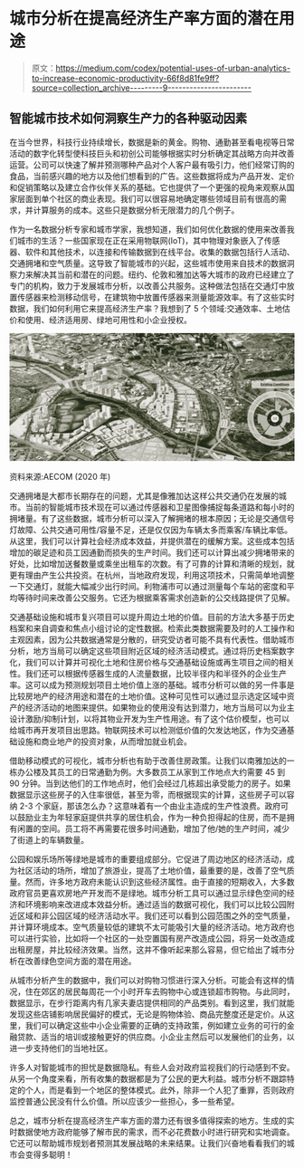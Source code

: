 # 城市分析在提高经济生产率方面的潜在用途

> 原文：<https://medium.com/codex/potential-uses-of-urban-analytics-to-increase-economic-productivity-66f8d81fe9ff?source=collection_archive---------9----------------------->

## 智能城市技术如何洞察生产力的各种驱动因素

在当今世界，科技行业持续增长，数据是新的黄金。购物、通勤甚至看电视等日常活动的数字化转型使科技巨头和初创公司能够根据实时分析确定其战略方向并改善运营。公司可以快速了解并预测哪种产品对个人客户最有吸引力，他们经常订购的食品，当前感兴趣的地方以及他们想看到的广告。这些数据将成为产品开发、定价和促销策略以及建立合作伙伴关系的基础。它也提供了一个更强的视角来观察从国家层面到单个社区的商业表现。我们可以很容易地确定哪些领域目前有很高的需求，并计算服务的成本。这些只是数据分析无限潜力的几个例子。

作为一名数据分析专家和城市学家，我想知道，我们如何优化数据的使用来改善我们城市的生活？一些国家现在正在采用物联网(IoT)，其中物理对象嵌入了传感器、软件和其他技术，以连接和传输数据到在线平台。收集的数据包括行人活动、交通拥堵和空气质量。这导致了智能城市的兴起，这些城市使用来自技术的数据洞察力来解决其当前和潜在的问题。纽约、伦敦和雅加达等大城市的政府已经建立了专门的机构，致力于发展城市分析，以改善公共服务。这种做法包括在交通灯中放置传感器来检测移动信号，在建筑物中放置传感器来测量能源效率。有了这些实时数据，我们如何利用它来提高经济生产率？我想到了 5 个领域:交通效率、土地估价和使用、经济适用房、绿地可用性和小企业授权。

![](img/113370ce668e62bf38c5e4df6fb9b560.png)

资料来源:AECOM (2020 年)

交通拥堵是大都市长期存在的问题，尤其是像雅加达这样公共交通仍在发展的城市。当前的智能城市技术现在可以通过传感器和卫星图像捕捉每条道路和每小时的拥堵量。有了这些数据，城市分析可以深入了解拥堵的根本原因；无论是交通信号灯故障、公共交通可用性/容量不足，还是仅仅因为车辆太多而乘客/车辆比率低。从这里，我们可以计算社会经济成本效益，并提供潜在的缓解方案。这些成本包括增加的碳足迹和员工因通勤而损失的生产时间。我们还可以计算出减少拥堵带来的好处，比如增加送餐数量或乘坐出租车的次数。有了可靠的计算和清晰的规划，就更有理由产生公共投资。在杭州，当地政府发现，利用这项技术，只需简单地调整一下交通灯，就能大幅减少出行时间。利物浦市可以通过测量每个车站的密度和平均等待时间来改善公交服务。它还为根据乘客需求创造新的公交线路提供了见解。

交通基础设施和城市复兴项目可以提升周边土地的价值。目前的方法大多基于历史档案和来自调查和焦点小组讨论的定性数据。检索此类数据需要及时的人工操作和主观因素，因为公共数据通常是分散的，研究受访者可能不具有代表性。借助城市分析，地方当局可以确定这些项目附近区域的经济活动模式。通过将历史档案数字化，我们可以计算并可视化土地和住房价格与交通基础设施或再生项目之间的相关性。我们还可以根据传感器生成的人流量数据，比较半径内和半径外的企业生产率。这可以成为预测规划项目土地价值上涨的基础。城市分析可以做的另一件事是比较房地产的经济用途和潜在的土地价值。这种可见性可以通过显示选定区域中资产的经济活动的地图来提供。如果物业的使用没有达到潜力，地方当局可以为业主设计激励/抑制计划，以将其物业开发为生产性用途。有了这个估价模型，也可以给城市再开发项目出思路。物联网技术可以检测低价值的欠发达地区，作为交通基础设施和商业地产的投资对象，从而增加就业机会。

借助移动模式的可视化，城市分析也有助于改善住房政策。让我们以南雅加达的一栋办公楼及其员工的日常通勤为例。大多数员工从家到工作地点大约需要 45 到 90 分钟。当到达他们的工作地点时，他们会经过几栋超出承受能力的房子。如果数据显示这些房子的入住率很低，甚至为零，而根据现实的计算，这些房子可以容纳 2-3 个家庭，那该怎么办？这意味着有一个由业主造成的生产性浪费。政府可以鼓励业主为年轻家庭提供共享的居住机会，作为一种负担得起的住房，而不是拥有闲置的空间。员工将不再需要花很多时间通勤，增加了他/她的生产时间，减少了街道上的车辆数量。

公园和娱乐场所等绿地是城市的重要组成部分。它促进了周边地区的经济活动，成为社区活动的场所，增加了旅游业，提高了土地价值，最重要的是，改善了空气质量。然而，许多地方政府未能认识到这些经济属性。由于直接的短期收入，大多数政府官员更喜欢房地产开发而不是绿地。城市分析工具可以通过显示绿色空间的经济和环境影响来改进成本效益分析。通过适当的数据可视化，我们可以比较公园附近区域和非公园区域的经济活动水平。我们还可以看到公园范围之外的空气质量，并计算环境成本。空气质量较低的建筑不太可能吸引大量的经济活动。地方政府也可以进行实验，比如将一个社区的一处空置国有房产改造成公园，将另一处改造成出租房屋，并比较经济效果。当然，这并不像听起来那么容易，但它给出了城市分析在改善绿色空间方面的潜在用途。

从城市分析产生的数据中，我们可以对购物习惯进行深入分析。可能会有这样的情况，住在郊区的居民每周花一个小时开车去购物中心或连锁超市购物。与此同时，数据显示，在步行距离内有几家夫妻店提供相同的产品类别。看到这里，我们就能发现这些店铺影响居民偏好的模式，无论是购物体验、商品完整度还是定价。从这里，我们可以确定这些中小企业需要的正确的支持政策，例如建立业务的可行的金融贷款、适当的培训或接触更好的供应商。小企业主然后可以发展他们的业务，以进一步支持他们的当地社区。

许多人对智能城市的担忧是数据隐私。有些人会对政府监视我们的行动感到不安。从另一个角度来看，所有收集的数据都是为了公民的更大利益。城市分析不跟踪特定的个人，而是看到一个地区的整体模式。此外，除非一个人犯了重罪，否则政府监控普通公民没有什么价值。所以应该少一些担心，多一些希望。

总之，城市分析在提高经济生产率方面的潜力还有很多值得探索的地方。生成的实时数据使地方政府能够了解市民的需求，而不必花费数小时进行研究和实地调查。它还可以帮助城市规划者预测其发展战略的未来结果。让我们兴奋地看看我们的城市会变得多聪明！